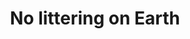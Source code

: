 ---
pid: llp453
title: No littering on Earth
location_transcription: 
coordinates: "[-75.1656784, 39.9556166]"
zipcode: '19120'
gen_neighborhood: North Philadelphia
neighborhood: Logan,Olney
outside_phl: 
age: '10'
age_range: 6-13
instagram: 
image_file_name: llp_453.jpg
proposal_transcription: |-
  No littering on Earth

  Keep the Earth Clean.
topic: Environment,Sanitation,Sustainability
topic_summary: 0, 0, 0
type: Conceptual
keywords_other: earth, clean, littering, world, environmentalism
credit: Emma Sales
image_labels: 
twitter: 
facebook: 
permalink: "/monuments/llp453/"
layout: item-page
---